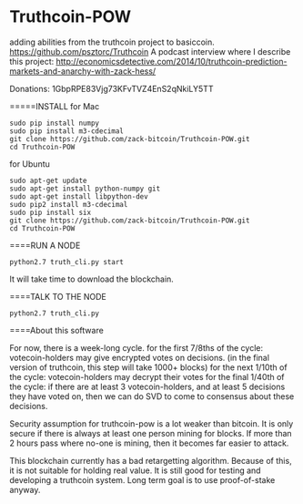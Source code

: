 Truthcoin-POW
=============

adding abilities from the truthcoin project to basiccoin. https://github.com/psztorc/Truthcoin
A podcast interview where I describe this project: http://economicsdetective.com/2014/10/truthcoin-prediction-markets-and-anarchy-with-zack-hess/

Donations: 1GbpRPE83Vjg73KFvTVZ4EnS2qNkiLY5TT

=====INSTALL 
for Mac

    sudo pip install numpy
    sudo pip install m3-cdecimal 
    git clone https://github.com/zack-bitcoin/Truthcoin-POW.git
    cd Truthcoin-POW

for Ubuntu

    sudo apt-get update
    sudo apt-get install python-numpy git
    sudo apt-get install libpython-dev
    sudo pip2 install m3-cdecimal 
    sudo pip install six
    git clone https://github.com/zack-bitcoin/Truthcoin-POW.git
    cd Truthcoin-POW

====RUN A NODE

    python2.7 truth_cli.py start

It will take time to download the blockchain.

====TALK TO THE NODE

    python2.7 truth_cli.py

====About this software

For now, there is a week-long cycle.
for the first 7/8ths of the cycle: votecoin-holders may give encrypted votes on decisions. (in the final version of truthcoin, this step will take 1000+ blocks)
for the next 1/10th of the cycle: votecoin-holders may decrypt their votes
for the final 1/40th of the cycle: if there are at least 3 votecoin-holders, and at least 5 decisions they have voted on, then we can do SVD to come to consensus about these decisions.

Security assumption for truthcoin-pow is a lot weaker than bitcoin. It is only
secure if there is always at least one person mining for blocks.
If more than 2 hours pass where no-one is mining, then it becomes far easier to attack.

This blockchain currently has a bad retargetting algorithm. Because of this, it is not
suitable for holding real value. It is still good for testing and developing a truthcoin
system.
Long term goal is to use proof-of-stake anyway.